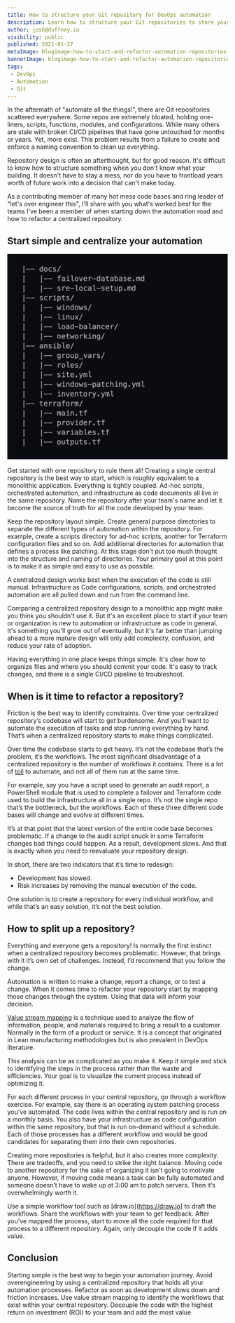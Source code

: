```yaml
---
title: How to structure your Git repository for DevOps automation
description: Learn how to structure your Git repositories to store your scripts, infrastructure as code configuration files, application configuration files, docs and more. 
author: josh@duffney.io 
visibility: public
published: 2021-01-27
metaImage: blogimage-how-to-start-and-refactor-automation-repositories-2021.png
bannerImage: blogimage-how-to-start-and-refactor-automation-repositories-2021.png
tags:
 - DevOps
 - Automation
 - Git
---
```


In the aftermath of "automate all the things!", there are Git repositories scattered everywhere. Some repos are extremely bloated, holding one-liners, scripts, functions, modules, and configurations. While many others are stale with broken CI/CD pipelines that have gone untouched for months or years. Yet, more exist. This problem results from a failure to create and enforce a naming convention to clean up everything.

Repository design is often an afterthought, but for good reason. It's difficult to know how to structure something when you don't know what your building. It doesn't have to stay a mess, nor do you have to frontload years worth of future work into a decision that can't make today.

As a contributing member of many hot mess code bases and ring leader of "let's over engineer this", I'll share with you what's worked best for the teams I've been a member of when starting down the automation road and how to refactor a centralized repository.

## Start simple and centralize your automation

![Simple repository design](simple-repo-structure.png)

Get started with one repository to rule them all! Creating a single central repository is the best way to start, which is roughly equivalent to a monolithic application. Everything is tightly coupled. Ad-hoc scripts, orchestrated automation, and infrastructure as code documents all live in the same repository. Name the repository after your team's name and let it become the source of truth for all the code developed by your team.

Keep the repository layout simple. Create general purpose directories to separate the different types of automation within the repository. For example, create a scripts directory for ad-hoc scripts, another for Terraform configuration files and so on. Add additional directories for automation that defines a process like patching. At this stage don't put too much thought into the structure and naming of directories. Your primary goal at this point is to make it as simple and easy to use as possible.

A centralized design works best when the execution of the code is still manual. Infrastructure as Code configurations, scripts, and orchestrated automation are all pulled down and run from the command line.

Comparing a centralized repository design to a monolithic app might make you think you shouldn't use it. But it's an excellent place to start if your team or organization is new to automation or infrastructure as code in general. It's something you'll grow out of eventually, but it's far better than jumping ahead to a more mature design will only add complexity, confusion, and reduce your rate of adoption.

Having everything in one place keeps things simple. It's clear how to organize files and where you should commit your code. It's easy to track changes, and there is a single CI/CD pipeline to troubleshoot.

## When is it time to refactor a repository?

Friction is the best way to identify constraints. Over time your centralized repository’s codebase will start to get burdensome. And you’ll want to automate the execution of tasks and stop running everything by hand. That’s when a centralized repository starts to make things complicated.

Over time the codebase starts to get heavy. It’s not the codebase that’s the problem, it’s the workflows. The most significant disadvantage of a centralized repository is the number of workflows it contains. There is a lot of [toil](https://cloud.google.com/blog/products/management-tools/identifying-and-tracking-toil-using-sre-principles) to automate, and not all of them run at the same time.

For example, say you have a script used to generate an audit report, a PowerShell module that is used to complete a failover and Terraform code used to build the infrastructure all in a single repo. It’s not the single repo that’s the bottleneck, but the workflows. Each of these three different code bases will change and evolve at different times.

It’s at that point that the latest version of the entire code base becomes problematic. If a change to the audit script snuck in some Terraform changes bad things could happen. As a result, development slows. And that is exactly when you need to reevaluate your repository design.

In short, there are two indicators that it’s time to redesign: 
* Development has slowed.
* Risk increases by removing the manual execution of the code. 

One solution is to create a repository for every individual workflow, and while that’s an easy solution, it’s not the best solution.

## How to split up a repository?

<!-- TODO: Request a nice graphic from the UX team to visualise this. -->

Everything and everyone gets a repository! Is normally the first instinct when a centralized repository becomes problematic. However, that brings with it it’s own set of challenges. Instead, I’d recommend that you follow the change.

Automation is written to make a change, report a change, or to test a change. When it comes time to refactor your repository start by mapping those changes through the system. Using that data will inform your decision.

[Value stream mapping](https://www.atlassian.com/continuous-delivery/principles/value-stream-mapping) is a technique used to analyze the flow of information, people, and materials required to bring a result to a customer. Normally in the form of a product or service. It is a concept that originated in Lean manufacturing methodologies but is also prevalent in DevOps literature.

This analysis can be as complicated as you make it. Keep it simple and stick to identifying the steps in the process rather than the waste and efficiencies. Your goal is to visualize the current process instead of optimizing it.

For each different process in your central repository, go through a workflow exercise. For example, say there is an operating system patching process you’ve automated. The code lives within the central repository and is run on a monthly basis. You also have your infrastructure as code configuration within the same repository, but that is run on-demand without a schedule. Each of those processes has a different workflow and would be good candidates for separating them into their own repositories.

Creating more repositories is helpful, but it also creates more complexity. There are tradeoffs, and you need to strike the right balance. Moving code to another repository for the sake of organizing it isn’t going to motivate anyone. However, if moving code means a task can be fully automated and someone doesn’t have to wake up at 3:00 am to patch servers. Then it’s overwhelmingly worth it.

Use a simple workflow tool such as [draw.io](https://draw.io] to draft the workflows. Share the workflows with your team to get feedback. After you’ve mapped the process, start to move all the code required for that process to a different repository. Again, only decouple the code if it adds value.

## Conclusion

Starting simple is the best way to begin your automation journey. Avoid overengineering by using a centralized repository that holds all your automation processes. Refactor as soon as development slows down and friction increases. Use value stream mapping to identify the workflows that exist within your central repository. Decouple the code with the highest return on investment (ROI) to your team and add the most value